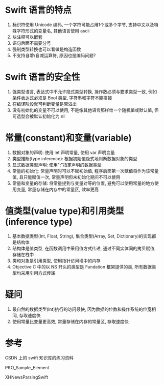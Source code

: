 # Swift 语言的特点

1. 标识符使用 Unicode 编码, 一个字符可能占用1个或多个字节, 支持中文以及特殊字符形式的变量名, 其他语言使用 ascii
2. 块注释可以嵌套
3. 语句后面不需要分号
4. 强制类型转换也可以看做是构造函数
5. 不支持自增/自减运算符, 原因也是编码问题?

# Swift 语言的安全性

1. 强类型语言, 表达式中不允许隐式类型转换, 操作数必须与要求类型一致, 例如条件表达式必须是 Bool 类型, 字符串和字符不能拼接
2. 在编译阶段就可判断变量是否溢出
3. 没有初始化的变量不可以使用, 不是像其他语言那样给一个随机值或默认值, 但可选型会被默认初始化为 nil

# 常量(constant)和变量(variable)

1. 数据对象的声明: 使用 let 声明常量, 使用 var 声明变量
2. 类型推断(type inference): 根据初始值隐式地判断数据对象的类型
3. 显式数据类型声明: 使用":"指定声明的数据类型
4. 常量的初始化: 常量声明时可以不赋初始值, 程序后面第一次赋值将作为该常量值, 且只能赋值一次, 常量声明但未初始化期间不可以使用
5. 常量和变量的存储: 将常量提到与变量对等的位置, 避免可以使用常量的地方使用变量, 常量存储在内存中的常量区, 效率更高

# 值类型(value type)和引用类型(inference type)

1. 基本数据类型(Int, Float, String), 集合类型(Array, Set, Dictionary)的实现都是结构体
2. 结构体是值类型, 在函数调用中采用值方式传递, 通过不同实体间的拷贝赋值, 存储在栈中
3. 类和对象是引用类型, 使用指针访问堆中的内存
4. Objective C 中的以 NS 开头的类型是 Fundation 框架提供的类, 所有数据类型均采用引用方式传递

# 疑问

1. 最自然的数据类型(Int)执行的访问最快, 因为数据的位数和操作系统的位宽相同, 存取速度快
2. 使用常量比变量更高效, 常量存储在内存的常量区, 存取速度快

# 参考

CSDN 上的 swift 知识库的练习资料

PKO_Sample_Element

XHNewsParsingSwift
